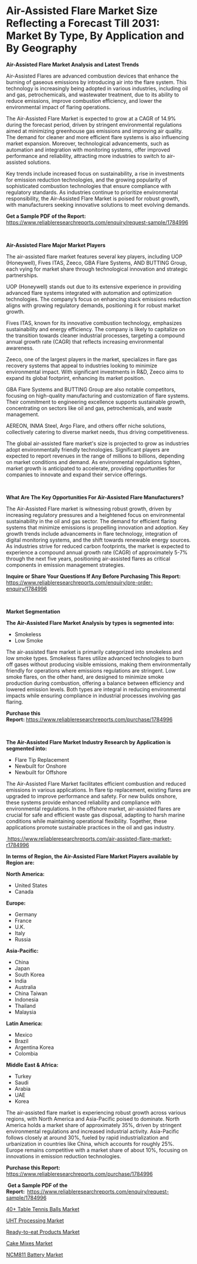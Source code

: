 <p><h1>Air-Assisted Flare Market Size Reflecting a Forecast Till 2031: Market By Type, By Application and By Geography</h1></p><p><strong>Air-Assisted Flare Market Analysis and Latest Trends</strong></p>
<p><p>Air-Assisted Flares are advanced combustion devices that enhance the burning of gaseous emissions by introducing air into the flare system. This technology is increasingly being adopted in various industries, including oil and gas, petrochemicals, and wastewater treatment, due to its ability to reduce emissions, improve combustion efficiency, and lower the environmental impact of flaring operations.</p><p>The Air-Assisted Flare Market is expected to grow at a CAGR of 14.9% during the forecast period, driven by stringent environmental regulations aimed at minimizing greenhouse gas emissions and improving air quality. The demand for cleaner and more efficient flare systems is also influencing market expansion. Moreover, technological advancements, such as automation and integration with monitoring systems, offer improved performance and reliability, attracting more industries to switch to air-assisted solutions. </p><p>Key trends include increased focus on sustainability, a rise in investments for emission reduction technologies, and the growing popularity of sophisticated combustion technologies that ensure compliance with regulatory standards. As industries continue to prioritize environmental responsibility, the Air-Assisted Flare Market is poised for robust growth, with manufacturers seeking innovative solutions to meet evolving demands.</p></p>
<p><strong>Get a Sample PDF of the Report:&nbsp;</strong> <a href="https://www.reliableresearchreports.com/enquiry/request-sample/1784996?utm_campaign=116&utm_medium=2&utm_source=Github&utm_content=ia&utm_term=08102024&utm_id=air-assisted-flare">https://www.reliableresearchreports.com/enquiry/request-sample/1784996</a></p>
<p>&nbsp;</p>
<p><strong>Air-Assisted Flare Major Market Players</strong></p>
<p><p>The air-assisted flare market features several key players, including UOP (Honeywell), Fives ITAS, Zeeco, GBA Flare Systems, AND BUTTING Group, each vying for market share through technological innovation and strategic partnerships.</p><p>UOP (Honeywell) stands out due to its extensive experience in providing advanced flare systems integrated with automation and optimization technologies. The company’s focus on enhancing stack emissions reduction aligns with growing regulatory demands, positioning it for robust market growth.</p><p>Fives ITAS, known for its innovative combustion technology, emphasizes sustainability and energy efficiency. The company is likely to capitalize on the transition towards cleaner industrial processes, targeting a compound annual growth rate (CAGR) that reflects increasing environmental awareness.</p><p>Zeeco, one of the largest players in the market, specializes in flare gas recovery systems that appeal to industries looking to minimize environmental impact. With significant investments in R&D, Zeeco aims to expand its global footprint, enhancing its market position.</p><p>GBA Flare Systems and BUTTING Group are also notable competitors, focusing on high-quality manufacturing and customization of flare systems. Their commitment to engineering excellence supports sustainable growth, concentrating on sectors like oil and gas, petrochemicals, and waste management.</p><p>AEREON, INMA Steel, Argo Flare, and others offer niche solutions, collectively catering to diverse market needs, thus driving competitiveness. </p><p>The global air-assisted flare market's size is projected to grow as industries adopt environmentally friendly technologies. Significant players are expected to report revenues in the range of millions to billions, depending on market conditions and demand. As environmental regulations tighten, market growth is anticipated to accelerate, providing opportunities for companies to innovate and expand their service offerings.</p></p>
<p>&nbsp;</p>
<p><strong>What Are The Key Opportunities For Air-Assisted Flare Manufacturers?</strong></p>
<p><p>The Air-Assisted Flare market is witnessing robust growth, driven by increasing regulatory pressures and a heightened focus on environmental sustainability in the oil and gas sector. The demand for efficient flaring systems that minimize emissions is propelling innovation and adoption. Key growth trends include advancements in flare technology, integration of digital monitoring systems, and the shift towards renewable energy sources. As industries strive for reduced carbon footprints, the market is expected to experience a compound annual growth rate (CAGR) of approximately 5-7% through the next five years, positioning air-assisted flares as critical components in emission management strategies.</p></p>
<p><strong>Inquire or Share Your Questions If Any Before Purchasing This Report:</strong> <a href="https://www.reliableresearchreports.com/enquiry/pre-order-enquiry/1784996?utm_campaign=116&utm_medium=2&utm_source=Github&utm_content=ia&utm_term=08102024&utm_id=air-assisted-flare">https://www.reliableresearchreports.com/enquiry/pre-order-enquiry/1784996</a></p>
<p>&nbsp;</p>
<p><strong>Market Segmentation</strong></p>
<p><strong>The Air-Assisted Flare Market Analysis by types is segmented into:</strong></p>
<p><ul><li>Smokeless</li><li>Low Smoke</li></ul></p>
<p><p>The air-assisted flare market is primarily categorized into smokeless and low smoke types. Smokeless flares utilize advanced technologies to burn off gases without producing visible emissions, making them environmentally friendly for operations where emissions regulations are stringent. Low smoke flares, on the other hand, are designed to minimize smoke production during combustion, offering a balance between efficiency and lowered emission levels. Both types are integral in reducing environmental impacts while ensuring compliance in industrial processes involving gas flaring.</p></p>
<p><strong>Purchase this Report:&nbsp;</strong><a href="https://www.reliableresearchreports.com/purchase/1784996?utm_campaign=116&utm_medium=2&utm_source=Github&utm_content=ia&utm_term=08102024&utm_id=air-assisted-flare">https://www.reliableresearchreports.com/purchase/1784996</a></p>
<p>&nbsp;</p>
<p><strong>The Air-Assisted Flare Market Industry Research by Application is segmented into:</strong></p>
<p><ul><li>Flare Tip Replacement</li><li>Newbuilt for Onshore</li><li>Newbuilt for Offshore</li></ul></p>
<p><p>The Air-Assisted Flare Market facilitates efficient combustion and reduced emissions in various applications. In flare tip replacement, existing flares are upgraded to improve performance and safety. For new builds onshore, these systems provide enhanced reliability and compliance with environmental regulations. In the offshore market, air-assisted flares are crucial for safe and efficient waste gas disposal, adapting to harsh marine conditions while maintaining operational flexibility. Together, these applications promote sustainable practices in the oil and gas industry.</p></p>
<p><a href="https://www.reliableresearchreports.com/air-assisted-flare-market-r1784996?utm_campaign=116&utm_medium=2&utm_source=Github&utm_content=ia&utm_term=08102024&utm_id=air-assisted-flare">&nbsp;https://www.reliableresearchreports.com/air-assisted-flare-market-r1784996</a></p>
<p><strong>In terms of Region, the Air-Assisted Flare Market Players available by Region are:</strong></p>
<p>
    <p> <strong> North America: </strong>
        <ul>
            <li>United States</li>
            <li>Canada</li>
        </ul>
        </p> 
    <p> <strong> Europe: </strong>
        <ul>
            <li>Germany</li>
            <li>France</li>
            <li>U.K.</li>
            <li>Italy</li>
            <li>Russia</li>
        </ul>
        </p> 
    <p> <strong> Asia-Pacific: </strong>
        <ul>
            <li>China</li>
            <li>Japan</li>
            <li>South Korea</li>
            <li>India</li>
            <li>Australia</li>
            <li>China Taiwan</li>
            <li>Indonesia</li>
            <li>Thailand</li>
            <li>Malaysia</li>
        </ul>
        </p> 
    <p> <strong> Latin America: </strong>
        <ul>
            <li>Mexico</li>
            <li>Brazil</li>
            <li>Argentina Korea</li>
            <li>Colombia</li>
        </ul>
        </p> 
    <p> <strong> Middle East & Africa: </strong>
        <ul>
            <li>Turkey</li>
            <li>Saudi</li>
            <li>Arabia</li>
            <li>UAE</li>
            <li>Korea</li>
        </ul>
    </p>
    </p>
<p><p>The air-assisted flare market is experiencing robust growth across various regions, with North America and Asia-Pacific poised to dominate. North America holds a market share of approximately 35%, driven by stringent environmental regulations and increased industrial activity. Asia-Pacific follows closely at around 30%, fueled by rapid industrialization and urbanization in countries like China, which accounts for roughly 25%. Europe remains competitive with a market share of about 10%, focusing on innovations in emission reduction technologies.</p></p>
<p><strong>Purchase this Report: </strong><a href="https://www.reliableresearchreports.com/purchase/1784996?utm_campaign=116&utm_medium=2&utm_source=Github&utm_content=ia&utm_term=08102024&utm_id=air-assisted-flare">https://www.reliableresearchreports.com/purchase/1784996</a></p>
<p>&nbsp;<strong>Get a Sample PDF of the Report:&nbsp;&nbsp;</strong><a href="https://www.reliableresearchreports.com/enquiry/request-sample/1784996?utm_campaign=116&utm_medium=2&utm_source=Github&utm_content=ia&utm_term=08102024&utm_id=air-assisted-flare">https://www.reliableresearchreports.com/enquiry/request-sample/1784996</a></p>
<p><strong></strong></p>
<p><p><a href="https://github.com/AlbertGonzalez266/Market-Research-Report-List-1/blob/main/40-table-tennis-balls-market.md?utm_campaign=116&utm_medium=2&utm_source=Github&utm_content=ia&utm_term=08102024&utm_id=air-assisted-flare">40+ Table Tennis Balls Market</a></p><p><a href="https://issuu.com/reportprime-2/docs/uht-processing-market-size-2030.ppt_d837badd17bd33?utm_campaign=116&utm_medium=2&utm_source=Github&utm_content=ia&utm_term=08102024&utm_id=air-assisted-flare">UHT Processing Market</a></p><p><a href="https://github.com/CordonaCindy/Market-Research-Report-List-1/blob/main/ready-to-eat-products-market.md?utm_campaign=116&utm_medium=2&utm_source=Github&utm_content=ia&utm_term=08102024&utm_id=air-assisted-flare">Ready-to-eat Products Market</a></p><p><a href="https://issuu.com/reportprime-2/docs/cake-mixes-market-size-2030.pptx_6c8b25050f1f7b?utm_campaign=116&utm_medium=2&utm_source=Github&utm_content=ia&utm_term=08102024&utm_id=air-assisted-flare">Cake Mixes Market</a></p><p><a href="https://www.linkedin.com/pulse/top-trends-transforming-ncm811-battery-market-2024-2031-6fm5f?utm_campaign=116&utm_medium=2&utm_source=Github&utm_content=ia&utm_term=08102024&utm_id=air-assisted-flare">NCM811 Battery Market</a></p></p>